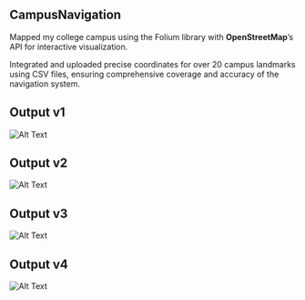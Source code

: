 ## CampusNavigation
Mapped my college campus using the Folium library with **OpenStreetMap**’s API for interactive visualization.


Integrated and uploaded precise coordinates for over 20 campus landmarks using CSV files, ensuring comprehensive coverage and accuracy of the navigation system.

## Output v1
![Alt Text](output0.png)

## Output v2
![Alt Text](output1.png)

## Output v3
![Alt Text](output2.png)

## Output v4
![Alt Text](output3.png)
